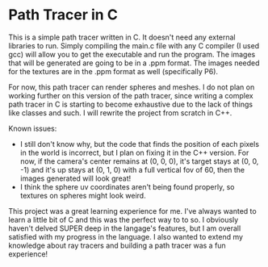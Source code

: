 # Path Tracer in C
This is a simple path tracer written in C. It doesn't need any external libraries to run. Simply compiling the main.c file with any C compiler (I used gcc) will allow you to get the executable and run the program. The images that will be generated are going to be in a .ppm format. The images needed for the textures are in the .ppm format as well (specifically P6). 

For now, this path tracer can render spheres and meshes. I do not plan on working further on this version of the path tracer, since writing a complex path tracer in C is starting to become exhaustive due to the lack of things like classes and such. I will rewrite the project from scratch in C++.

Known issues: 
- I still don't know why, but the code that finds the position of each pixels in the world is incorrect, but I plan on fixing it in the C++ version. For now, if the camera's center remains at (0, 0, 0), it's target stays at (0, 0, -1) and it's up stays at (0, 1, 0) with a full vertical fov of 60, then the images generated will look great!
- I think the sphere uv coordinates aren't being found properly, so textures on spheres might look weird.

This project was a great learning experience for me. I've always wanted to learn a little bit of C and this was the perfect way to to so. I obviously haven't delved SUPER deep in the langage's features, but I am overall satisfied with my progress in the language. I also wanted to extend my knowledge about ray tracers and building a path tracer was a fun experience!
